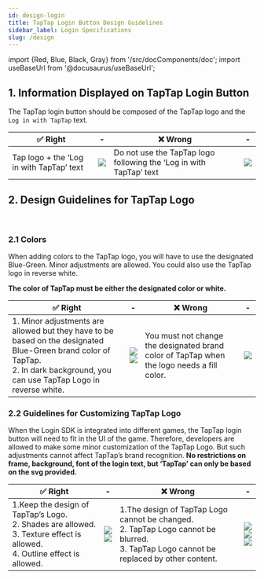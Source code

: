 ```yaml
---
id: design-login
title: TapTap Login Button Design Guidelines
sidebar_label: Login Specifications
slug: /design
---
```


import {Red, Blue, Black, Gray} from '/src/docComponents/doc';
import useBaseUrl from '@docusaurus/useBaseUrl';

## 1. Information Displayed on TapTap Login Button

The TapTap login button should be composed of the TapTap logo and the `Log in with TapTap` text.
​

✅ Right |- | ❌ Wrong | -|
| ------ | ------ |------ |------ |
| <Blue>Tap logo + the ‘Log in with TapTap’ text</Blue>   |![](/img/design-1.1-en.png) |<Red>Do not use the TapTap logo following the ‘Log in with TapTap’ text</Red> | ![](/img/design-1.2-en.png)

## 2. Design Guidelines for TapTap Logo
​
### 2.1 Colors

When adding colors to the TapTap logo, you will have to use the designated Blue-Green. Minor adjustments are allowed. You could also use the TapTap logo in reverse white.

**The color of TapTap must be either the designated color or white.**

✅ Right |- | ❌ Wrong | -|
| ------ | ------ |------ |------ |
| <Blue>1. Minor adjustments are allowed but they have to be based on the designated Blue-Green brand color of TapTap.<br/>2. In dark background, you can use TapTap Logo in reverse white. </Blue> |![](/img/design-2.1.1-en.png)<br/> ![](/img/design-2.1.2-en.png)| <Red>You must not change the designated brand color of TapTap when the logo needs a fill color.</Red> | ![](/img/design-2.1.3-en.png)

### 2.2 Guidelines for Customizing TapTap Logo
When the Login SDK is integrated into different games, the TapTap login button will need to fit in the UI of the game. Therefore, developers are allowed to make some minor customization of the TapTap Logo. But such adjustments cannot affect TapTap’s brand recognition. **No restrictions on frame, background, font of the login text, but ‘TapTap’ can only be based on the svg provided.**



✅ Right |- | ❌ Wrong | -|
| ------ | ------ |------ |------ |
| <Blue>1.Keep the design of TapTap’s Logo.<br/>2. Shades are allowed.<br/>3. Texture effect is allowed.<br/>4. Outline effect is allowed.  </Blue> |![](/img/design-2.2.1-en.png)<br/> ![](/img/design-2.2.2-en.png)| <Red>1.The design of TapTap Logo cannot be changed.<br/>2\. TapTap Logo cannot be blurred.<br/>3\. TapTap Logo cannot be replaced by other content.</Red> | ![](/img/design-2.2.3-en.png)<br/>![](/img/design-2.2.4-en.png)<br/>![](/img/design-2.2.5-en.png)

<!-- <table>
<tbody>
	<tr>
	<th colSpan={2}>✅ Right </th>
	<th colSpan={2}>❌ Wrong </th>
	</tr>
	<tr >
	<td><Blue>1.Minor adjustments are allowed but they have to be based on the designated Blue-Green brand color of TapTap.  </Blue></td>
	<td><img src={useBaseUrl('/img/design-2.1.1.png')} alt="" /></td>
	<td><Red> In dark background, you can use TapTap Logo in reverse white. </Red> </td>
	<td><img src={useBaseUrl('/img/design-2.1.3.png')} alt="" /></td>
	</tr>
</tbody>
</table> -->

